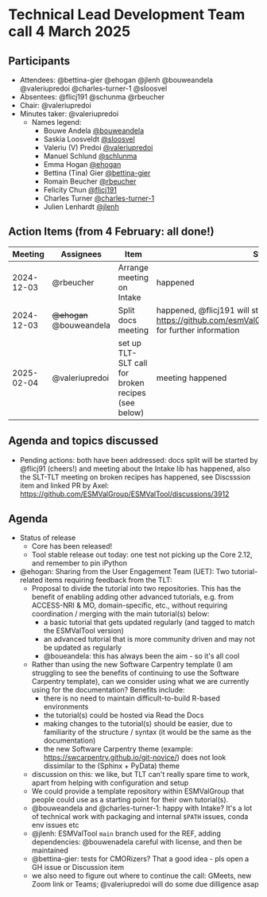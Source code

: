 # Technical Lead Development Team call 4 March 2025

## Participants

- Attendees: @bettina-gier @ehogan @jlenh @bouweandela @valeriupredoi @charles-turner-1 @sloosvel
- Absentees: @flicj191 @schunma @rbeucher
- Chair: @valeriupredoi
- Minutes taker: @valeriupredoi
  - Names legend:
    - Bouwe Andela [@bouweandela](https://github.com/bouweandela)
    - Saskia Loosveldt [@sloosvel](https://github.com/sloosvel)
    - Valeriu (V) Predoi [@valeriupredoi](https://github.com/valeriupredoi)
    - Manuel Schlund [@schlunma](https://github.com/schlunma)
    - Emma Hogan [@ehogan](https://github.com/ehogan)
    - Bettina (Tina) Gier [@bettina-gier](https://github.com/bettina-gier)
    - Romain Beucher [@rbeucher](https://github.com/rbeucher)
    - Felicity Chun [@flicj191](https://github.com/flicj191)
    - Charles Turner [@charles-turner-1](https://github.com/charles-turner-1)
    - Julien Lenhardt [@jlenh](https://github.com/jlenh)

## Action Items (from 4 February: all done!)

| Meeting | Assignees | Item | Status |
|-|-|-|-|
| 2024-12-03 | @rbeucher | Arrange meeting on Intake | happened |
| 2024-12-03 | ~~@ehogan~~ @bouweandela | Split docs meeting | happened, @flicj191 will start working on this, see https://github.com/esmValGroup/esMValTool/issues/3860 for further information |
| 2025-02-04 | @valeriupredoi | set up TLT-SLT call for broken recipes (see below) | meeting happened |

## Agenda and topics discussed

- Pending actions: both have been addressed: docs split will be started by @flicj91 (cheers!) and meeting about the Intake lib has happened, also the SLT-TLT meeting on broken recipes has happened, see Discsssion item and linked PR by Axel: https://github.com/ESMValGroup/ESMValTool/discussions/3912

## Agenda

- Status of release
    - Core has been released!
    - Tool stable release out today: one test not picking up the Core 2.12, and remember to pin iPython
- @ehogan: Sharing from the User Engagement Team (UET): Two tutorial-related items requiring feedback from the TLT:
  - Proposal to divide the tutorial into two repositories. This has the benefit of enabling adding other advanced tutorials, e.g. from ACCESS-NRI & MO, domain-specific, etc., without requiring coordination / merging with the main tutorial(s) below:
    - a basic tutorial that gets updated regularly (and tagged to match the ESMValTool version)
    - an advanced tutorial that is more community driven and may not be updated as regularly
    - @boueandela: this has always been the aim - so it's all cool
  - Rather than using the new Software Carpentry template (I am struggling to see the benefits of continuing to use the Software Carpentry template), can we consider using what we are currently using for the documentation? Benefits include:
    - there is no need to maintain difficult-to-build R-based environments
    - the tutorial(s) could be hosted via Read the Docs
    - making changes to the tutorial(s) should be easier, due to familiarity of the structure / syntax (it would be the same as the documentation)
    - the new Software Carpentry theme (example: https://swcarpentry.github.io/git-novice/) does not look dissimilar to the (Sphinx + PyData) theme
  - discussion on this: we like, but TLT can't really spare time to work, apart from helping with configuration and setup
  - We could provide a template repository within ESMValGroup that people could use as a starting point for their own tutorial(s).
  - @bouweandela and @charles-turner-1: happy with Intake? It's a lot of technical work with packaging and internal `$PATH` issues, conda env issues etc
  - @jlenh: ESMValTool `main` branch used for the REF, adding dependencies: @bouwenadela careful with license, and then be maintained
  - @bettina-gier: tests for CMORizers? That a good idea - pls open a GH issue or Discussion item
  - we also need to figure out where to continue the call: GMeets, new Zoom link or Teams; @valeriupredoi will do some due dilligence asap
